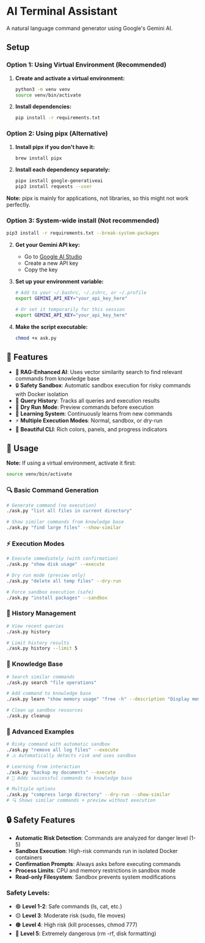 # AI Terminal Assistant

A natural language command generator using Google's Gemini AI.

## Setup

### Option 1: Using Virtual Environment (Recommended)
1. **Create and activate a virtual environment:**
   ```bash
   python3 -m venv venv
   source venv/bin/activate
   ```

2. **Install dependencies:**
   ```bash
   pip install -r requirements.txt
   ```

### Option 2: Using pipx (Alternative)
1. **Install pipx if you don't have it:**
   ```bash
   brew install pipx
   ```

2. **Install each dependency separately:**
   ```bash
   pipx install google-generativeai
   pip3 install requests --user
   ```

**Note:** pipx is mainly for applications, not libraries, so this might not work perfectly.

### Option 3: System-wide install (Not recommended)
```bash
pip3 install -r requirements.txt --break-system-packages
```

2. **Get your Gemini API key:**
   - Go to [Google AI Studio](https://makersuite.google.com/app/apikey)
   - Create a new API key
   - Copy the key

3. **Set up your environment variable:**
   ```bash
   # Add to your ~/.bashrc, ~/.zshrc, or ~/.profile
   export GEMINI_API_KEY="your_api_key_here"
   
   # Or set it temporarily for this session
   export GEMINI_API_KEY="your_api_key_here"
   ```

4. **Make the script executable:**
   ```bash
   chmod +x ask.py
   ```

## 🚀 Features

- 🤖 **RAG-Enhanced AI**: Uses vector similarity search to find relevant commands from knowledge base
- 🔒 **Safety Sandbox**: Automatic sandbox execution for risky commands with Docker isolation
- 📜 **Query History**: Tracks all queries and execution results
- 🎯 **Dry Run Mode**: Preview commands before execution
- 🧠 **Learning System**: Continuously learns from new commands
- ⚡ **Multiple Execution Modes**: Normal, sandbox, or dry-run
- 🎨 **Beautiful CLI**: Rich colors, panels, and progress indicators

## 📖 Usage

**Note:** If using a virtual environment, activate it first:
```bash
source venv/bin/activate
```

### 🔍 Basic Command Generation
```bash
# Generate command (no execution)
./ask.py "list all files in current directory"

# Show similar commands from knowledge base
./ask.py "find large files" --show-similar
```

### ⚡ Execution Modes
```bash
# Execute immediately (with confirmation)
./ask.py "show disk usage" --execute

# Dry run mode (preview only)
./ask.py "delete all temp files" --dry-run

# Force sandbox execution (safe)
./ask.py "install packages" --sandbox
```

### 📜 History Management
```bash
# View recent queries
./ask.py history

# Limit history results
./ask.py history --limit 5
```

### 🧠 Knowledge Base
```bash
# Search similar commands
./ask.py search "file operations"

# Add command to knowledge base
./ask.py learn "show memory usage" "free -h" --description "Display memory usage" --safety 1

# Clean up sandbox resources
./ask.py cleanup
```

### 🎯 Advanced Examples
```bash
# Risky command with automatic sandbox
./ask.py "remove all log files" --execute
# ⚠️ Automatically detects risk and uses sandbox

# Learning from interaction
./ask.py "backup my documents" --execute
# 🧠 Adds successful commands to knowledge base

# Multiple options
./ask.py "compress large directory" --dry-run --show-similar
# 🔍 Shows similar commands + preview without execution
```

## 🔒 Safety Features

- **Automatic Risk Detection**: Commands are analyzed for danger level (1-5)
- **Sandbox Execution**: High-risk commands run in isolated Docker containers
- **Confirmation Prompts**: Always asks before executing commands
- **Process Limits**: CPU and memory restrictions in sandbox mode
- **Read-only Filesystem**: Sandbox prevents system modifications

### Safety Levels:
- 🟢 **Level 1-2**: Safe commands (ls, cat, etc.)
- 🟡 **Level 3**: Moderate risk (sudo, file moves)
- 🟠 **Level 4**: High risk (kill processes, chmod 777)
- 🔴 **Level 5**: Extremely dangerous (rm -rf, disk formatting)